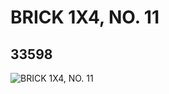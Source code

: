 # BRICK 1X4, NO. 11
## 33598
![BRICK 1X4, NO. 11](https://lc-www-live-s.legocdn.com/media/bricks/5/2/6188650.jpg)